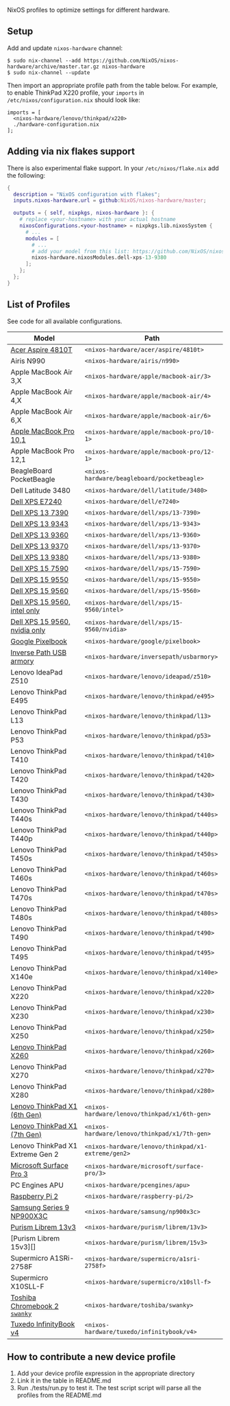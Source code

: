 NixOS profiles to optimize settings for different hardware.

## Setup

Add and update `nixos-hardware` channel:

```
$ sudo nix-channel --add https://github.com/NixOS/nixos-hardware/archive/master.tar.gz nixos-hardware
$ sudo nix-channel --update
```

Then import an appropriate profile path from the table below. For example, to
enable ThinkPad X220 profile, your `imports` in `/etc/nixos/configuration.nix`
should look like:

```
imports = [
  <nixos-hardware/lenovo/thinkpad/x220>
  ./hardware-configuration.nix
];
```

## Adding via nix flakes support

There is also experimental flake support. In your `/etc/nixos/flake.nix` add the following:

```nix
{
  description = "NixOS configuration with flakes";
  inputs.nixos-hardware.url = github:NixOS/nixos-hardware/master;

  outputs = { self, nixpkgs, nixos-hardware }: {
    # replace <your-hostname> with your actual hostname
    nixosConfigurations.<your-hostname> = nixpkgs.lib.nixosSystem {
      # ...
      modules = [
        # ...
        # add your model from this list: https://github.com/NixOS/nixos-hardware/blob/flakes/flake.nix
        nixos-hardware.nixosModules.dell-xps-13-9380
      ];
    };
  };
}
```

## List of Profiles

See code for all available configurations.

| Model                             | Path                                               |
| --------------------------------- | -------------------------------------------------- |
| [Acer Aspire 4810T][]             | `<nixos-hardware/acer/aspire/4810t>`               |
| Airis N990                        | `<nixos-hardware/airis/n990>`                      |
| Apple MacBook Air 3,X             | `<nixos-hardware/apple/macbook-air/3>`             |
| Apple MacBook Air 4,X             | `<nixos-hardware/apple/macbook-air/4>`             |
| Apple MacBook Air 6,X             | `<nixos-hardware/apple/macbook-air/6>`             |
| [Apple MacBook Pro 10,1][]        | `<nixos-hardware/apple/macbook-pro/10-1>`          |
| Apple MacBook Pro 12,1            | `<nixos-hardware/apple/macbook-pro/12-1>`          |
| BeagleBoard PocketBeagle          | `<nixos-hardware/beagleboard/pocketbeagle>`        |
| Dell Latitude 3480                | `<nixos-hardware/dell/latitude/3480>`              |
| [Dell XPS E7240][]                | `<nixos-hardware/dell/e7240>`                      |
| [Dell XPS 13 7390][]              | `<nixos-hardware/dell/xps/13-7390>`                |
| [Dell XPS 13 9343][]              | `<nixos-hardware/dell/xps/13-9343>`                |
| [Dell XPS 13 9360][]              | `<nixos-hardware/dell/xps/13-9360>`                |
| [Dell XPS 13 9370][]              | `<nixos-hardware/dell/xps/13-9370>`                |
| [Dell XPS 13 9380][]              | `<nixos-hardware/dell/xps/13-9380>`                |
| [Dell XPS 15 7590][]              | `<nixos-hardware/dell/xps/15-7590>`                |
| [Dell XPS 15 9550][]              | `<nixos-hardware/dell/xps/15-9550>`                |
| [Dell XPS 15 9560][]              | `<nixos-hardware/dell/xps/15-9560>`                |
| [Dell XPS 15 9560, intel only][]  | `<nixos-hardware/dell/xps/15-9560/intel>`          |
| [Dell XPS 15 9560, nvidia only][] | `<nixos-hardware/dell/xps/15-9560/nvidia>`         |
| [Google Pixelbook][]              | `<nixos-hardware/google/pixelbook>`                |
| [Inverse Path USB armory][]       | `<nixos-hardware/inversepath/usbarmory>`           |
| Lenovo IdeaPad Z510               | `<nixos-hardware/lenovo/ideapad/z510>`             |
| Lenovo ThinkPad E495              | `<nixos-hardware/lenovo/thinkpad/e495>`            |
| Lenovo ThinkPad L13               | `<nixos-hardware/lenovo/thinkpad/l13>`             |
| Lenovo ThinkPad P53               | `<nixos-hardware/lenovo/thinkpad/p53>`             |
| Lenovo ThinkPad T410              | `<nixos-hardware/lenovo/thinkpad/t410>`            |
| Lenovo ThinkPad T420              | `<nixos-hardware/lenovo/thinkpad/t420>`            |
| Lenovo ThinkPad T430              | `<nixos-hardware/lenovo/thinkpad/t430>`            |
| Lenovo ThinkPad T440s             | `<nixos-hardware/lenovo/thinkpad/t440s>`           |
| Lenovo ThinkPad T440p             | `<nixos-hardware/lenovo/thinkpad/t440p>`           |
| Lenovo ThinkPad T450s             | `<nixos-hardware/lenovo/thinkpad/t450s>`           |
| Lenovo ThinkPad T460s             | `<nixos-hardware/lenovo/thinkpad/t460s>`           |
| Lenovo ThinkPad T470s             | `<nixos-hardware/lenovo/thinkpad/t470s>`           |
| Lenovo ThinkPad T480s             | `<nixos-hardware/lenovo/thinkpad/t480s>`           |
| Lenovo ThinkPad T490              | `<nixos-hardware/lenovo/thinkpad/t490>`            |
| Lenovo ThinkPad T495              | `<nixos-hardware/lenovo/thinkpad/t495>`            |
| Lenovo ThinkPad X140e             | `<nixos-hardware/lenovo/thinkpad/x140e>`           |
| Lenovo ThinkPad X220              | `<nixos-hardware/lenovo/thinkpad/x220>`            |
| Lenovo ThinkPad X230              | `<nixos-hardware/lenovo/thinkpad/x230>`            |
| Lenovo ThinkPad X250              | `<nixos-hardware/lenovo/thinkpad/x250>`            |
| [Lenovo ThinkPad X260][]          | `<nixos-hardware/lenovo/thinkpad/x260>`            |
| Lenovo ThinkPad X270              | `<nixos-hardware/lenovo/thinkpad/x270>`            |
| Lenovo ThinkPad X280              | `<nixos-hardware/lenovo/thinkpad/x280>`            |
| [Lenovo ThinkPad X1 (6th Gen)][]  | `<nixos-hardware/lenovo/thinkpad/x1/6th-gen>`      |
| [Lenovo ThinkPad X1 (7th Gen)][]  | `<nixos-hardware/lenovo/thinkpad/x1/7th-gen>`      |
| Lenovo ThinkPad X1 Extreme Gen 2  | `<nixos-hardware/lenovo/thinkpad/x1-extreme/gen2>` |
| [Microsoft Surface Pro 3][]       | `<nixos-hardware/microsoft/surface-pro/3>`         |
| PC Engines APU                    | `<nixos-hardware/pcengines/apu>`                   |
| [Raspberry Pi 2][]                | `<nixos-hardware/raspberry-pi/2>`                  |
| [Samsung Series 9 NP900X3C][]     | `<nixos-hardware/samsung/np900x3c>`                |
| [Purism Librem 13v3][]            | `<nixos-hardware/purism/librem/13v3>`              |
| [Purism Librem 15v3][]            | `<nixos-hardware/purism/librem/15v3>`              |
| Supermicro A1SRi-2758F            | `<nixos-hardware/supermicro/a1sri-2758f>`          |
| Supermicro X10SLL-F               | `<nixos-hardware/supermicro/x10sll-f>`             |
| [Toshiba Chromebook 2 `swanky`][] | `<nixos-hardware/toshiba/swanky>`                  |
| [Tuxedo InfinityBook v4][]        | `<nixos-hardware/tuxedo/infinitybook/v4>`          |

[Acer Aspire 4810T]: acer/aspire/4810t
[Apple MacBook Pro 10,1]: apple/macbook-pro/10-1
[Dell XPS E7240]: dell/e7240
[Dell XPS 13 7390]: dell/xps/13-7390
[Dell XPS 13 9343]: dell/xps/13-9343
[Dell XPS 13 9360]: dell/xps/13-9360
[Dell XPS 13 9370]: dell/xps/13-9370
[Dell XPS 13 9380]: dell/xps/13-9380
[Dell XPS 15 7590]: dell/xps/15-7590
[Dell XPS 15 9550]: dell/xps/15-9550
[Dell XPS 15 9560]: dell/xps/15-9560
[Dell XPS 15 9560, intel only]: dell/xps/15-9560/intel
[Dell XPS 15 9560, nvidia only]: dell/xps/15-9560/nvidia
[Google Pixelbook]: google/pixelbook
[Inverse Path USB armory]: inversepath/usbarmory
[Lenovo ThinkPad X1 (6th Gen)]: lenovo/thinkpad/x1/6th-gen
[Lenovo ThinkPad X1 (7th Gen)]: lenovo/thinkpad/x1/7th-gen
[Lenovo ThinkPad X260]: lenovo/thinkpad/x260
[Microsoft Surface Pro 3]: microsoft/surface-pro/3
[Raspberry Pi 2]: raspberry-pi/2
[Samsung Series 9 NP900X3C]: samsung/np900x3c
[Purism Librem 13v3]: purism/librem/13v3
[Purism Librem 15v5]: purism/librem/15v5
[Toshiba Chromebook 2 `swanky`]: toshiba/swanky
[Tuxedo InfinityBook v4]: nixos-hardware/tuxedo/infinitybook/v4

## How to contribute a new device profile

1. Add your device profile expression in the appropriate directory
2. Link it in the table in README.md
3. Run ./tests/run.py to test it. The test script script will parse all the profiles from the README.md
